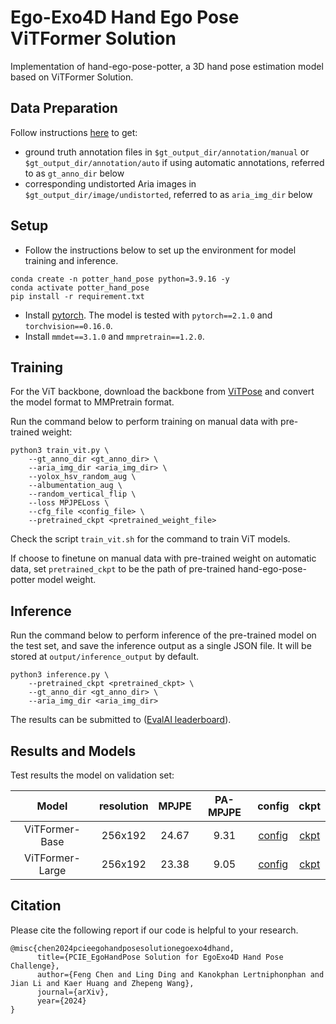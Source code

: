 # Ego-Exo4D Hand Ego Pose ViTFormer Solution
Implementation of hand-ego-pose-potter, a 3D hand pose estimation model based on ViTFormer Solution.

## Data Preparation
Follow instructions [here](https://github.com/EGO4D/ego-exo4d-egopose/tree/main/handpose/data_preparation) to get:
- ground truth annotation files in `$gt_output_dir/annotation/manual` or `$gt_output_dir/annotation/auto` if using automatic annotations,
referred to as `gt_anno_dir` below
- corresponding undistorted Aria images in `$gt_output_dir/image/undistorted`, 
referred to as `aria_img_dir` below

## Setup

- Follow the instructions below to set up the environment for model training and inference.
```
conda create -n potter_hand_pose python=3.9.16 -y
conda activate potter_hand_pose
pip install -r requirement.txt
```
- Install [pytorch](https://pytorch.org/get-started/previous-versions/). The model is tested with `pytorch==2.1.0` and `torchvision==0.16.0`.
- Install `mmdet==3.1.0` and `mmpretrain==1.2.0`.


## Training

For the ViT backbone, download the backbone from [ViTPose](https://github.com/ViTAE-Transformer/ViTPose) and convert the model format to MMPretrain format. 

Run the command below to perform training on manual data with pre-trained weight:
```
python3 train_vit.py \
    --gt_anno_dir <gt_anno_dir> \
    --aria_img_dir <aria_img_dir> \
    --yolox_hsv_random_aug \
    --albumentation_aug \
    --random_vertical_flip \
    --loss MPJPELoss \
    --cfg_file <config_file> \
    --pretrained_ckpt <pretrained_weight_file>
```

Check the script `train_vit.sh` for the command to train ViT models. 

If choose to finetune on manual data with pre-trained weight on automatic data, set `pretrained_ckpt` to be the path of pre-trained hand-ego-pose-potter model weight.


## Inference

Run the command below to perform inference of the pre-trained model on the test set, and save the inference output as a single JSON file. It will be stored at `output/inference_output` by default. 
```
python3 inference.py \
    --pretrained_ckpt <pretrained_ckpt> \
    --gt_anno_dir <gt_anno_dir> \
    --aria_img_dir <aria_img_dir>
```

The results can be submitted to ([EvalAI leaderboard](https://eval.ai/web/challenges/challenge-page/2249/overview)).

## Results and Models
Test results the model on validation set:

|      Model       |    resolution    |   MPJPE    |    PA-MPJPE  |  config    |   ckpt   |
| :--------------: | :--------------: | :--------: | :----------: | :--------: | :------: | 
|  ViTFormer-Base  |      256x192     |    24.67   |     9.31     | [config](/configs/vit_base_transformerhead_joint.yaml) | [ckpt](https://drive.google.com/file/d/1Wdye-g2KiC_0XcGy33tfgvWy8Y06ir-4/view?usp=sharing) | 
|  ViTFormer-Large |      256x192     |    23.38   |     9.05     | [config](/configs/vit_large_transformerhead_joint_12depth_1024dim.yaml) | [ckpt](https://drive.google.com/file/d/1wzHyKPU4Hym9GS48n42J5I-uoTin_QZv/view?usp=sharing) | 


## Citation
Please cite the following report if our code is helpful to your research.
```
@misc{chen2024pcieegohandposesolutionegoexo4dhand,
      title={PCIE_EgoHandPose Solution for EgoExo4D Hand Pose Challenge}, 
      author={Feng Chen and Ling Ding and Kanokphan Lertniphonphan and Jian Li and Kaer Huang and Zhepeng Wang},
      journal={arXiv},
      year={2024}
}
```


